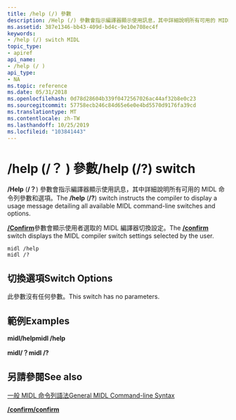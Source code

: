 ```yaml
---
title: /help (/) 參數
description: /Help (/) 參數會指示編譯器顯示使用訊息，其中詳細說明所有可用的 MIDL 命令列參數和選項。
ms.assetid: 387e1346-bb43-409d-bd4c-9e10e708ec4f
keywords:
- /help (/) switch MIDL
topic_type:
- apiref
api_name:
- /help (/ )
api_type:
- NA
ms.topic: reference
ms.date: 05/31/2018
ms.openlocfilehash: 0d78d28604b339f0472567026ac44af32b8e0c23
ms.sourcegitcommit: 57758ecb246c84d65e6e0e4bd5570d9176fa39cd
ms.translationtype: MT
ms.contentlocale: zh-TW
ms.lasthandoff: 10/25/2019
ms.locfileid: "103841443"
---
```

# <a name="help--switch"></a><span data-ttu-id="8f4ea-104">/help (/？ ) 參數</span><span class="sxs-lookup"><span data-stu-id="8f4ea-104">/help (/?) switch</span></span>

<span data-ttu-id="8f4ea-105">**/Help** (**/？**) 參數會指示編譯器顯示使用訊息，其中詳細說明所有可用的 MIDL 命令列參數和選項。</span><span class="sxs-lookup"><span data-stu-id="8f4ea-105">The **/help** (**/?**) switch instructs the compiler to display a usage message detailing all available MIDL command-line switches and options.</span></span>

<span data-ttu-id="8f4ea-106">[**/Confirm**](-confirm.md)參數會顯示使用者選取的 MIDL 編譯器切換設定。</span><span class="sxs-lookup"><span data-stu-id="8f4ea-106">The [**/confirm**](-confirm.md) switch displays the MIDL compiler switch settings selected by the user.</span></span>

``` syntax
midl /help
midl /?
```

## <a name="switch-options"></a><span data-ttu-id="8f4ea-107">切換選項</span><span class="sxs-lookup"><span data-stu-id="8f4ea-107">Switch Options</span></span>

<span data-ttu-id="8f4ea-108">此參數沒有任何參數。</span><span class="sxs-lookup"><span data-stu-id="8f4ea-108">This switch has no parameters.</span></span>

## <a name="examples"></a><span data-ttu-id="8f4ea-109">範例</span><span class="sxs-lookup"><span data-stu-id="8f4ea-109">Examples</span></span>

<span data-ttu-id="8f4ea-110">**midl/help**</span><span class="sxs-lookup"><span data-stu-id="8f4ea-110">**midl /help**</span></span>

<span data-ttu-id="8f4ea-111">**midl/？**</span><span class="sxs-lookup"><span data-stu-id="8f4ea-111">**midl /?**</span></span>

## <a name="see-also"></a><span data-ttu-id="8f4ea-112">另請參閱</span><span class="sxs-lookup"><span data-stu-id="8f4ea-112">See also</span></span>

<dl> <dt>

[<span data-ttu-id="8f4ea-113">一般 MIDL 命令列語法</span><span class="sxs-lookup"><span data-stu-id="8f4ea-113">General MIDL Command-line Syntax</span></span>](general-midl-command-line-syntax.md)
</dt> <dt>

[<span data-ttu-id="8f4ea-114">**/confirm**</span><span class="sxs-lookup"><span data-stu-id="8f4ea-114">**/confirm**</span></span>](-confirm.md)
</dt> </dl>

 

 





